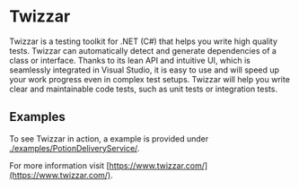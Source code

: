 # Twizzar

Twizzar is a testing toolkit for .NET (C#) that helps you write high quality tests. Twizzar can automatically detect and generate dependencies of a class or interface. Thanks to its lean API and intuitive UI, which is seamlessly integrated in Visual Studio, it is easy to use and will speed up your work progress even in complex test setups. Twizzar will help you write clear and maintainable code tests, such as unit tests or integration tests.

## Examples
To see Twizzar in action, a example is provided under [./examples/PotionDeliveryService/](./examples/PotionDeliveryService/).

For more information visit [https://www.twizzar.com/](https://www.twizzar.com/).